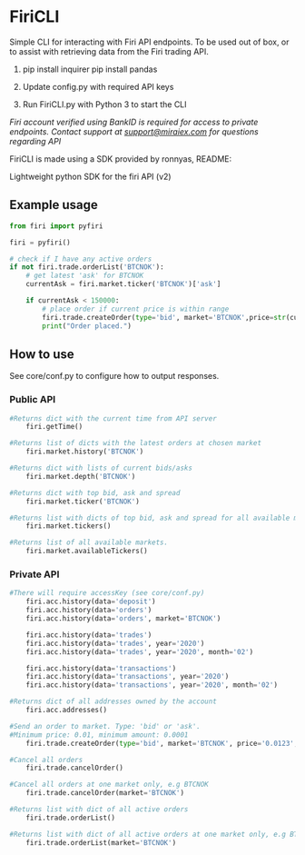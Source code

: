 FiriCLI
===
Simple CLI for interacting with Firi API endpoints. 
To be used out of box, or to assist with retrieving data
from the Firi trading API. 


1. pip install inquirer
   pip install pandas

2. Update config.py with required API keys

3. Run FiriCLI.py with Python 3 to start the CLI

*Firi account verified using BankID is required for access to private endpoints.*
*Contact support at support@miraiex.com for questions regarding API*



FiriCLI is made using a SDK provided by ronnyas, README:

Lightweight python SDK for the firi API (v2)

## Example usage
```python
from firi import pyfiri

firi = pyfiri()

# check if I have any active orders
if not firi.trade.orderList('BTCNOK'):
    # get latest 'ask' for BTCNOK
    currentAsk = firi.market.ticker('BTCNOK')['ask']

    if currentAsk < 150000:
        # place order if current price is within range
        firi.trade.createOrder(type='bid', market='BTCNOK',price=str(currentAsk),amount='0.005')
        print("Order placed.")
```

## How to use

See core/conf.py to configure how to output responses.

### Public API
```python
#Returns dict with the current time from API server
    firi.getTime()

#Returns list of dicts with the latest orders at chosen market
    firi.market.history('BTCNOK')

#Returns dict with lists of current bids/asks 
    firi.market.depth('BTCNOK')

#Returns dict with top bid, ask and spread
    firi.market.ticker('BTCNOK')

#Returns list with dicts of top bid, ask and spread for all available markets
    firi.market.tickers()

#Returns list of all available markets.
    firi.market.availableTickers()
```

### Private API
```python
#There will require accessKey (see core/conf.py)
    firi.acc.history(data='deposit')
    firi.acc.history(data='orders')
    firi.acc.history(data='orders', market='BTCNOK')

    firi.acc.history(data='trades')
    firi.acc.history(data='trades', year='2020')
    firi.acc.history(data='trades', year='2020', month='02')

    firi.acc.history(data='transactions')
    firi.acc.history(data='transactions', year='2020')
    firi.acc.history(data='transactions', year='2020', month='02')

#Returns dict of all addresses owned by the account
    firi.acc.addresses()

#Send an order to market. Type: 'bid' or 'ask'.
#Minimum price: 0.01, minimum amount: 0.0001
    firi.trade.createOrder(type='bid', market='BTCNOK', price='0.0123', amount='1')

#Cancel all orders
    firi.trade.cancelOrder()

#Cancel all orders at one market only, e.g BTCNOK
    firi.trade.cancelOrder(market='BTCNOK')

#Returns list with dict of all active orders
    firi.trade.orderList()

#Returns list with dict of all active orders at one market only, e.g BTCNOK
    firi.trade.orderList(market='BTCNOK')
```

